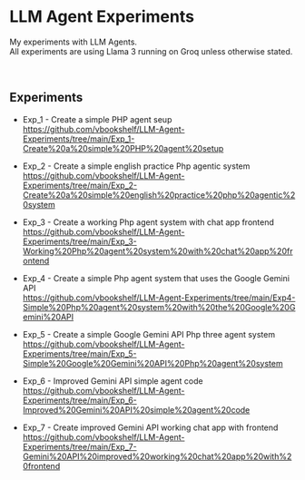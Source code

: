 # LLM Agent Experiments
My experiments with LLM Agents.<br>
All experiments are using Llama 3 running on Groq unless otherwise stated.

<br>

## Experiments

- Exp_1 - Create a simple PHP agent seup<br>
https://github.com/vbookshelf/LLM-Agent-Experiments/tree/main/Exp_1-Create%20a%20simple%20PHP%20agent%20setup

- Exp_2 - Create a simple english practice Php agentic system<br>
https://github.com/vbookshelf/LLM-Agent-Experiments/tree/main/Exp_2-Create%20a%20simple%20english%20practice%20php%20agentic%20system

- Exp_3 - Create a working Php agent system with chat app frontend<br>
https://github.com/vbookshelf/LLM-Agent-Experiments/tree/main/Exp_3-Working%20Php%20agent%20system%20with%20chat%20app%20frontend

- Exp_4 - Create a simple Php agent system that uses the Google Gemini API<br>
https://github.com/vbookshelf/LLM-Agent-Experiments/tree/main/Exp4-Simple%20Php%20agent%20system%20with%20the%20Google%20Gemini%20API

- Exp_5 - Create a simple Google Gemini API Php three agent system<br>
https://github.com/vbookshelf/LLM-Agent-Experiments/tree/main/Exp_5-Simple%20Google%20Gemini%20API%20Php%20agent%20system

- Exp_6 - Improved Gemini API simple agent code<br>
https://github.com/vbookshelf/LLM-Agent-Experiments/tree/main/Exp_6-Improved%20Gemini%20API%20simple%20agent%20code

- Exp_7 - Create improved Gemini API working chat app with frontend<br>
https://github.com/vbookshelf/LLM-Agent-Experiments/tree/main/Exp_7-Gemini%20API%20improved%20working%20chat%20app%20with%20frontend
